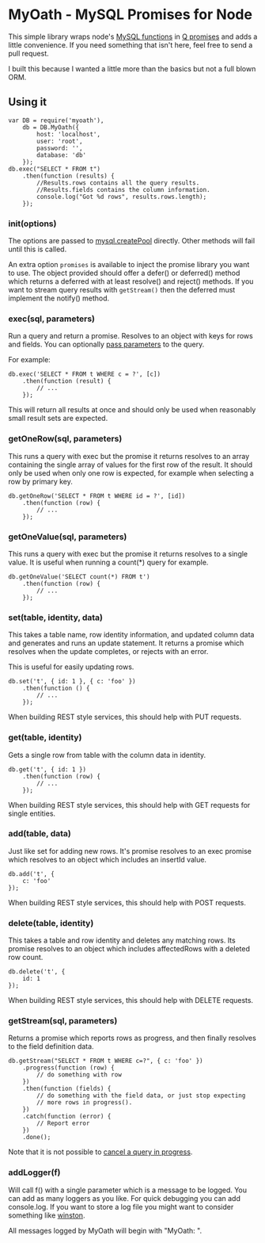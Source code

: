 # MyOath - MySQL Promises for Node

This simple library wraps node's 
[MySQL functions](https://github.com/felixge/node-mysql) in 
[Q promises](https://github.com/kriskowal/q) and adds a 
little convenience. If you need something that isn't here, feel free to send a
pull request.

I built this because I wanted a little more than the basics but not a full
blown ORM.

## Using it

    var DB = require('myoath'),
        db = DB.MyOath({
            host: 'localhost',
            user: 'root',
            password: '',
            database: 'db'
        });
    db.exec("SELECT * FROM t")
        .then(function (results) {
            //Results.rows contains all the query results.
            //Results.fields contains the column information.
            console.log("Got %d rows", results.rows.length);
        });
        
### init(options)

The options are passed to 
[mysql.createPool](https://github.com/felixge/node-mysql#pooling-connections)
directly. Other methods will fail until this is called.

An extra option ```promises``` is available to inject the promise library you 
want to use. The object provided should offer a defer() or deferred() method
which returns a deferred with at least resolve() and reject() methods. If you
want to stream query results with ```getStream()``` then the deferred must 
implement the notify() method.

### exec(sql, parameters)

Run a query and return a promise. Resolves to an object with keys for rows and 
fields. You can optionally 
[pass parameters](https://github.com/felixge/node-mysql#escaping-query-values) 
to the query.

For example:

    db.exec('SELECT * FROM t WHERE c = ?', [c])
        .then(function (result) {
            // ...
        });

This will return all results at once and should only be used when reasonably
small result sets are expected.

### getOneRow(sql, parameters)

This runs a query with exec but the promise it returns resolves to an array
containing the single array of values for the first row of the result. It
should only be used when only one row is expected, for example when selecting
a row by primary key.

    db.getOneRow('SELECT * FROM t WHERE id = ?', [id])
        .then(function (row) {
            // ...
        });

### getOneValue(sql, parameters)

This runs a query with exec but the promise it returns resolves to a single
value. It is useful when running a count(*) query for example.

    db.getOneValue('SELECT count(*) FROM t')
        .then(function (row) {
            // ...
        });

### set(table, identity, data)

This takes a table name, row identity information, and updated column data
and generates and runs an update statement. It returns a promise which
resolves when the update completes, or rejects with an error.

This is useful for easily updating rows.

    db.set('t', { id: 1 }, { c: 'foo' })
        .then(function () {
            // ...
        });

When building REST style services, this should help with PUT requests.

### get(table, identity)

Gets a single row from table with the column data in identity.

    db.get('t', { id: 1 })
        .then(function (row) {
            // ...
        });
        
When building REST style services, this should help with GET requests for
single entities.

### add(table, data)

Just like set for adding new rows. It's promise resolves to an exec promise
which resolves to an object which includes an insertId value.

    db.add('t', {
        c: 'foo'
    });
    
When building REST style services, this should help with POST requests.
    
### delete(table, identity)

This takes a table and row identity and deletes any matching rows. Its
promise resolves to an object which includes affectedRows with a deleted
row count.

    db.delete('t', {
        id: 1
    });

When building REST style services, this should help with DELETE requests.

### getStream(sql, parameters)

Returns a promise which reports rows as progress, and then finally resolves to 
the field definition data.

    db.getStream("SELECT * FROM t WHERE c=?", { c: 'foo' })
        .progress(function (row) {
            // do something with row
        })
        .then(function (fields) {
            // do something with the field data, or just stop expecting
            // more rows in progress().
        })
        .catch(function (error) {
            // Report error
        })
        .done();
        
Note that it is not possible to
[cancel a query in progress](https://github.com/felixge/node-mysql/issues/137).
        
### addLogger(f)

Will call f() with a single parameter which is a message to be logged. You
can add as many loggers as you like. For quick debugging you can add 
console.log. If you want to store a log file you might want to consider
something like [winston](https://github.com/flatiron/winston).

All messages logged by MyOath will begin with "MyOath: ".
